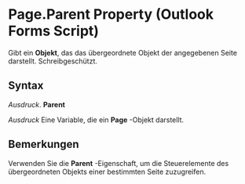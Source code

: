 
# Page.Parent Property (Outlook Forms Script)

Gibt ein  **Objekt**, das das übergeordnete Objekt der angegebenen Seite darstellt. Schreibgeschützt.


## Syntax

 _Ausdruck_. **Parent**

 _Ausdruck_ Eine Variable, die ein **Page** -Objekt darstellt.


## Bemerkungen

Verwenden Sie die  **Parent** -Eigenschaft, um die Steuerelemente des übergeordneten Objekts einer bestimmten Seite zuzugreifen.

